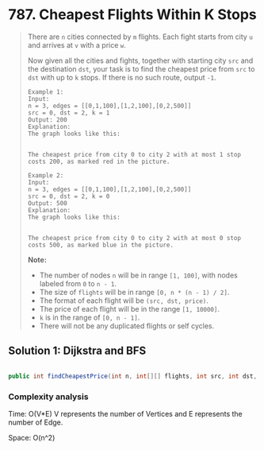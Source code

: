 # 787. Cheapest Flights Within K Stops

> There are `n` cities connected by `m` flights. Each fight starts from city `u` and arrives at `v` with a price `w`.
>
> Now given all the cities and fights, together with starting city `src` and the destination `dst`, your task is to find the cheapest price from `src` to `dst` with up to `k` stops. If there is no such route, output `-1`.
>
> ```text
> Example 1:
> Input: 
> n = 3, edges = [[0,1,100],[1,2,100],[0,2,500]]
> src = 0, dst = 2, k = 1
> Output: 200
> Explanation: 
> The graph looks like this:
>
>
> The cheapest price from city 0 to city 2 with at most 1 stop costs 200, as marked red in the picture.
> ```
>
> ```text
> Example 2:
> Input: 
> n = 3, edges = [[0,1,100],[1,2,100],[0,2,500]]
> src = 0, dst = 2, k = 0
> Output: 500
> Explanation: 
> The graph looks like this:
>
>
> The cheapest price from city 0 to city 2 with at most 0 stop costs 500, as marked blue in the picture.
> ```
>
> **Note:**
>
> * The number of nodes `n` will be in range `[1, 100]`, with nodes labeled from `0` to `n - 1`.
> * The size of `flights` will be in range `[0, n * (n - 1) / 2]`.
> * The format of each flight will be `(src, dst, price)`.
> * The price of each flight will be in the range `[1, 10000]`.
> * `k` is in the range of `[0, n - 1]`.
> * There will not be any duplicated flights or self cycles.

## Solution 1: Dijkstra and BFS

```java

public int findCheapestPrice(int n, int[][] flights, int src, int dst, int K) {    if(src == dst) {        return 0;    }    int[][] graph = new int[n][n];    for(int[] flight : flights) {        graph[flight[0]][flight[1]] = flight[2];    }    int[] prices = new int[n];    Queue<Integer[]> queue = new LinkedList<>();    queue.add(new Integer[]{0, src});    while(!queue.isEmpty()) {        Integer[] location_pair = queue.poll();        Integer prev_step = location_pair[0];        Integer start = location_pair[1];        for(int i = 0; i<n; i++) {            if(graph[start][i] > 0 &&                    (prices[i] == 0 || prices[start]+graph[start][i] < prices[i])) {                if(prev_step > K) {                    continue;                }                if(i == dst) {                    prices[i] = prices[start]+graph[start][i];                    continue;                }                if(prev_step < K) {                    prices[i] = prices[start]+graph[start][i];                    queue.add(new Integer[]{prev_step+1, i});                }            }        }    }    return prices[dst] == 0 ? -1 : prices[dst];} 
```

### Complexity analysis

Time: O\(V\*E\) V represents the number of Vertices and E represents the number of Edge.

Space: O\(n^2\)

